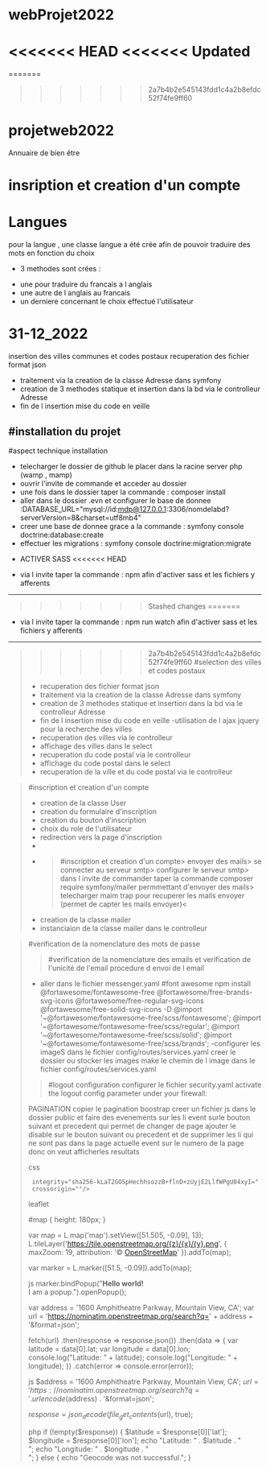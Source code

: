 # webProjet2022
<<<<<<< HEAD
<<<<<<< Updated 
=======
=======
>>>>>>> 2a7b4b2e545143fdd1c4a2b8efdc52f74fe9ff60
# projetweb2022
Annuaire de bien être
# insription et creation d'un compte
# Langues
pour la langue , une classe langue a été crée afin de pouvoir traduire des mots  en fonction du choix
* 3 methodes sont crées :
- une pour traduire du francais a l anglais
- une autre de l anglais au francais
- un derniere concernant le choix effectué l'utilisateur
# 31-12_2022
insertion des villes communes et codes postaux
recuperation des fichier format json
- traitement via la creation de la classe Adresse dans symfony
- creation de 3 methodes statique et insertion dans la bd via le controlleur Adresse
- fin de l insertion mise du code en veille 

#installation du projet 
-----------------------------------------------------------------------------
#aspect technique installation 
- telecharger le dossier de github le placer dans la racine server php (wamp , mamp)
- ouvrir l'invite de commande et acceder au dossier 
- une fois dans le dossier taper la commande  : composer install  
- aller dans le dossier .evn et configurer le base de donnee :DATABASE_URL="mysql://id:mdp@127.0.0.1:3306/nomdelabd?serverVersion=8&charset=utf8mb4"
- creer une base de donnee grace a la commande  : symfony console doctrine:database:create
- effectuer les migrations  :  symfony console doctrine:migration:migrate

* ACTIVER SASS
<<<<<<< HEAD
- via l invite taper la commande : npm   afin d'activer sass et les fichiers y afferents
--------------------------------------------------------------------------------------------------------
>>>>>>> Stashed changes
=======
- via l invite taper la commande : npm run watch   afin d'activer sass et les fichiers y afferents
--------------------------------------------------------------------------------------------------------
>>>>>>> 2a7b4b2e545143fdd1c4a2b8efdc52f74fe9ff60
> #selection des villes et codes postaux
> - recuperation des fichier format json
> - traitement via la creation de la classe Adresse dans symfony
> - creation de 3 methodes statique et insertion dans la bd via le controlleur Adresse
> - fin de l insertion mise du code en veille
> -utilisation de l ajax jquery pour la recherche des villes
> - recuperation des villes via le controlleur
> - affichage des villes dans le select
> - recuperation du code postal via le controlleur
> - affichage du code postal dans le select
> - recuperation de la ville et du code postal via le controlleur

> #inscription et creation d'un compte
> - creation de la classe User
> - creation du formulaire d'inscription
> - creation du bouton d'inscription
> - choix du role de l'utilisateur
> - redirection vers la page d'inscription
> - 
> - > #inscription et creation d'un compte> envoyer des mails> se connecter au serveur smtp> configurer le serveur smtp> dans l invite de commander taper la commande composer require symfony/mailer permmettant d'envoyer des mails> telecharger maim trap pour recuperer les mails envoyer (permet de capter les mails envoyer)<
> - creation de la classe mailer 
> - instanciaion de la classe mailer dans le controlleur

> #verification  de la nomenclature des mots de passe 
> > #verification  de la nomenclature des emails et verification de l'unicité de l'email
> procedure d envoi de l email
> - aller dans le fichier messenger.yaml
> #font awesome
> npm install @fortawesome/fontawesome-free @fortawesome/free-brands-svg-icons @fortawesome/free-regular-svg-icons @fortawesome/free-solid-svg-icons -D
@import '~@fortawesome/fontawesome-free/scss/fontawesome';
@import '~@fortawesome/fontawesome-free/scss/regular';
@import '~@fortawesome/fontawesome-free/scss/solid';
@import '~@fortawesome/fontawesome-free/scss/brands';
> -configurer les imageS dans le fichier config/routes/services.yaml
creer le dossier ou stocker les images
> make le chemin de l image dans le fichier config/routes/services.yaml
> > #logout configuration
> configurer le fichier security.yaml
> activate the  logout config parameter under your firewall:
> 
> 
> PAGINATION
> copier le pagination boostrap 
> creer un fichier js dans le dossier public et faire des evenements sur les li
> event surle bouton suivant et precedent qui permet de changer de page ajouter le disable sur le bouton suivant ou precedent
> et de supprimer les li qui ne sont pas dans la page actuelle
> event sur le numero de la page donc on veut afficherles resultats
> 
> 
> 
> css
>  <link rel="stylesheet" href="https://unpkg.com/leaflet@1.9.3/dist/leaflet.css"
     integrity="sha256-kLaT2GOSpHechhsozzB+flnD+zUyjE2LlfWPgU04xyI="
     crossorigin=""/>

leaflet <!-- Make sure you put this AFTER Leaflet's CSS -->
 <script src="https://unpkg.com/leaflet@1.9.3/dist/leaflet.js"
     integrity="sha256-WBkoXOwTeyKclOHuWtc+i2uENFpDZ9YPdf5Hf+D7ewM="
     crossorigin=""></script>
 <div id="map"></div>
#map { height: 180px; }


var map = L.map('map').setView([51.505, -0.09], 13);
L.tileLayer('https://tile.openstreetmap.org/{z}/{x}/{y}.png', {
maxZoom: 19,
attribution: '&copy; <a href="http://www.openstreetmap.org/copyright">OpenStreetMap</a>'
}).addTo(map);

var marker = L.marker([51.5, -0.09]).addTo(map);

js 
marker.bindPopup("<b>Hello world!</b><br>I am a popup.").openPopup();


var address = '1600 Amphitheatre Parkway, Mountain View, CA';
var url = 'https://nominatim.openstreetmap.org/search?q=' + address + '&format=json';

fetch(url)
.then(response => response.json())
.then(data => {
var latitude = data[0].lat;
var longitude = data[0].lon;
console.log("Latitude: " + latitude);
console.log("Longitude: " + longitude);
})
.catch(error => console.error(error));

js
$address = '1600 Amphitheatre Parkway, Mountain View, CA';
$url = 'https://nominatim.openstreetmap.org/search?q=' . urlencode($address) . '&format=json';

$response = json_decode(file_get_contents($url), true);


php
if (!empty($response)) {
$latitude = $response[0]['lat'];
$longitude = $response[0]['lon'];
echo "Latitude: " . $latitude . "<br>";
echo "Longitude: " . $longitude . "<br>";
} else {
echo "Geocode was not successful.";
}
